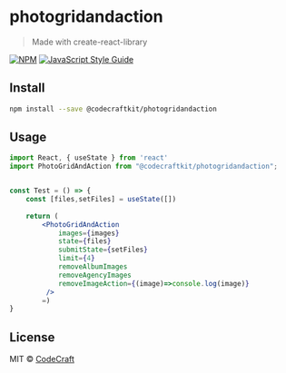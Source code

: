 # photogridandaction

> Made with create-react-library

[![NPM](https://img.shields.io/npm/v/@codecraftkit/photogridandaction.svg)](https://www.npmjs.com/package/@codecraftkit/photogridandaction) [![JavaScript Style Guide](https://img.shields.io/badge/code_style-standard-brightgreen.svg)](https://standardjs.com)

## Install

```bash
npm install --save @codecraftkit/photogridandaction
```

## Usage

```jsx
import React, { useState } from 'react'
import PhotoGridAndAction from "@codecraftkit/photogridandaction";


const Test = () => {
    const [files,setFiles] = useState([])
    
    return (
        <PhotoGridAndAction 
            images={images} 
            state={files} 
            submitState={setFiles} 
            limit={4}
            removeAlbumImages
            removeAgencyImages
            removeImageAction={(image)=>console.log(image)} 
         />
        =)
}
```

## License

MIT © [CodeCraft](https://github.com/CodeCraft)
